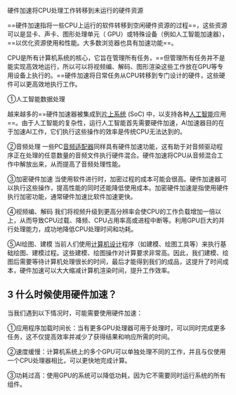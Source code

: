 硬件加速将CPU处理工作转移到未运行的硬件资源

==硬件加速指将一些CPU上运行的软件转移到空闲硬件资源的过程==，这些资源可以是显卡、声卡、图形处理单元（ GPU）或特殊设备（例如人工智能加速器），==以优化资源使用和性能。大多数浏览器也具有加速功能==。

CPU是所有计算机系统的核心，它旨在管理所有任务，==但管理所有任务并不是能实现高效地运行，所以可以将视频编、解码、图形渲染这些工作放在GPU等专用设备上执行的。==硬件加速将日常任务从CPU转移到专门设计的硬件，这些硬件可以更高效地执行工作。

①人工智能数据处理

越来越多的==硬件加速器被集成到[片上系统](https://zhida.zhihu.com/search?content_id=240245589&content_type=Article&match_order=1&q=%E7%89%87%E4%B8%8A%E7%B3%BB%E7%BB%9F&zhida_source=entity) (SoC) 中，以支持各种[人工智能](https://link.zhihu.com/?target=https%3A//www.spiceworks.com/tech/artificial-intelligence/articles/what-is-ai/)应用==。由于人工智能的复杂性，运行人工智能首先需要硬件加速，AI加速器目的在于加速AI工作，它们执行这些操作的效率是传统CPU无法达到的。

②音频处理
一些PC[音频适配器](https://zhida.zhihu.com/search?content_id=240245589&content_type=Article&match_order=1&q=%E9%9F%B3%E9%A2%91%E9%80%82%E9%85%8D%E5%99%A8&zhida_source=entity)同样具有硬件加速功能，这有助于对音频驱动程序正在处理的任意数量的音频文件执行硬件混合。硬件加速将CPU从音频混合工作中解放出来，从而提高了音频处理性能。

③加密硬件加速
当使用软件进行时，加密过程的成本可能会很高。硬件加速器可以执行这些操作，提高性能的同时还能降低使用成本。加密硬件加速是指使用硬件执行加密功能，通常硬件加速比软件加速更快。

④视频编、解码
我们将视频升级到更高分辨率会使CPU的工作负载增加一倍以上，从而导致CPU过载、降频、CPU占用率高或进程中断等。利用GPU巨大的并行处理能力，成功地降低CPU处理时间和功耗。

⑤AI绘图、建模
当前人们使用[计算机设计](https://link.zhihu.com/?target=https%3A//www.spiceworks.com/tech/devops/articles/what-is-cad/)程序（如建模、绘图工具等）来执行基础绘图、建模过程。这些建模、绘图操作对计算要求非常高。因此，我们建模、绘图后需要等待计算机处理很长的时间，最后才能得到我们的成品，这提升了时间成本，硬件加速可以大大缩减计算机渲染时间，提升工作效率。


## **3 什么时候使用硬件加速？**

当我们遇到以下情况时，可能需要使用硬件加速：

①应用程序加载时间长：当有更多GPU处理器可用于处理时，可以同时完成更多任务，这不仅提高效率并减少了获得结果和响应所需的时间。

②速度缓慢：计算机系统上的多个GPU可以单独处理不同的工作，并且与仅使用一个CPU处理器相比，可以更快地完成计算。

③功耗过高：使用GPU的系统可以降低功耗，因为它不需要同时运行系统的所有组件。